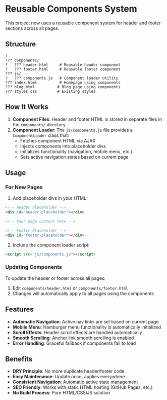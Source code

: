 # Reusable Components System

This project now uses a reusable component system for header and footer sections across all pages.

## Structure

```
/
??? components/
?   ??? header.html     # Reusable header component
?   ??? footer.html     # Reusable footer component
??? js/
?   ??? components.js   # Component loader utility
??? index.html          # Homepage using components
??? blog.html          # Blog page using components
??? styles.css         # Existing styles
```

## How It Works

1. **Component Files**: Header and footer HTML is stored in separate files in the `components/` directory
2. **Component Loader**: The `js/components.js` file provides a `ComponentLoader` class that:
   - Fetches component HTML via AJAX
   - Injects components into placeholder divs
   - Initializes functionality (navigation, mobile menu, etc.)
   - Sets active navigation states based on current page

## Usage

### For New Pages

1. Add placeholder divs in your HTML:
```html
<!-- Header Placeholder -->
<div id="header-placeholder"></div>

<!-- Your page content here -->

<!-- Footer Placeholder -->
<div id="footer-placeholder"></div>
```

2. Include the component loader script:
```html
<script src="js/components.js"></script>
```

### Updating Components

To update the header or footer across all pages:
1. Edit `components/header.html` or `components/footer.html`
2. Changes will automatically apply to all pages using the components

## Features

- **Automatic Navigation**: Active nav links are set based on current page
- **Mobile Menu**: Hamburger menu functionality is automatically initialized
- **Scroll Effects**: Header scroll effects are handled automatically
- **Smooth Scrolling**: Anchor link smooth scrolling is enabled
- **Error Handling**: Graceful fallback if components fail to load

## Benefits

- **DRY Principle**: No more duplicate header/footer code
- **Easy Maintenance**: Update once, applies everywhere
- **Consistent Navigation**: Automatic active state management
- **SEO Friendly**: Works with static HTML hosting (GitHub Pages, etc.)
- **No Build Process**: Pure HTML/CSS/JS solution